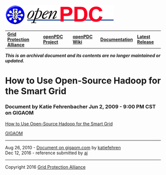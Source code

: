 [![The Open Source Phasor Data Concentrator](../openPDC_Logo.png)](../openPDC_Home.md "The Open Source Phasor Data Concentrator")

|   |   |   |   |   |
|---|---|---|---|---|
| **[Grid Protection Alliance](http://www.gridprotectionalliance.org "Grid Protection Alliance Home Page")** | **[openPDC Project](https://github.com/GridProtectionAlliance/openPDC "openPDC Project on GitHub")** | **[openPDC Wiki](../openPDC_Home.md "openPDC Wiki Home Page")** | **[Documentation](../openPDC_Documentation_Home.md "openPDC Documentation Home Page")** | **[Latest Release](https://github.com/GridProtectionAlliance/openPDC/releases "openPDC Releases Home Page")** |

***This is an archival document and its contents are no longer maintained or updated.***

# How to Use Open-Source Hadoop for the Smart Grid

### Document by Katie Fehrenbacher Jun 2, 2009 - 9:00 PM CST on GIGAOM

[How to Use Open-Source Hadoop for the Smart Grid](https://gigaom.com/2009/06/02/how-to-use-open-source-hadoop-for-the-smart-grid/ "https://gigaom.com/2009/06/02/how-to-use-open-source-hadoop-for-the-smart-grid/")

[GIGAOM](https://gigaom.com/)

---

Aug 26, 2010 - [Document on gigaom.com](https://gigaom.com/2009/06/02/how-to-use-open-source-hadoop-for-the-smart-grid/) by [katiefehren](http://gigaom.com/author/katiefehren/)  
Dec 12, 2016 - reference submitted by [aj](https://github.com/ajstadlin)

---

Copyright 2016 [Grid Protection Alliance](http://www.gridprotectionalliance.org)
